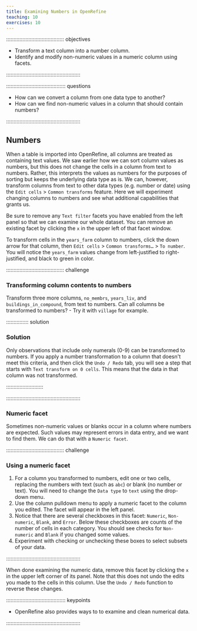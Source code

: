 ```yaml
---
title: Examining Numbers in OpenRefine
teaching: 10
exercises: 10
---
```


::::::::::::::::::::::::::::::::::::::: objectives

- Transform a text column into a number column.
- Identify and modify non-numeric values in a numeric column using facets.

::::::::::::::::::::::::::::::::::::::::::::::::::

:::::::::::::::::::::::::::::::::::::::: questions

- How can we convert a column from one data type to another?
- How can we find non-numeric values in a column that should contain numbers?

::::::::::::::::::::::::::::::::::::::::::::::::::

## Numbers

When a table is imported into OpenRefine, all columns are treated as containing
text values. We saw earlier how we can sort column values as numbers, but this
does not change the cells in a column from text to numbers. Rather, this
interprets the values as numbers for the purposes of sorting but keeps the
underlying data type as is. We can, however, transform columns from text to
other data types (e.g. number or date) using the `Edit cells` > `Common transforms` feature. Here we will experiment changing columns to numbers and
see what additional capabilities that grants us.

Be sure to remove any `Text filter` facets you have enabled from the left panel
so that we can examine our whole dataset. You can remove an existing facet by
clicking the `x` in the upper left of that facet window.

To transform cells in the `years_farm` column to numbers, click the down arrow
for that column, then `Edit cells` > `Common transforms…` > `To number`. You
will notice the `years_farm` values change from left-justified to
right-justified, and black to green in color.

:::::::::::::::::::::::::::::::::::::::  challenge

### Transforming column contents to numbers

Transform three more columns, `no_membrs`, `years_liv`, and
`buildings_in_compound`, from text to numbers. Can all columns be transformed
to numbers? - Try it with `village` for example.

:::::::::::::::  solution

### Solution

Only observations that include only numerals (0-9) can be transformed to
numbers. If you apply a number transformation to a column that doesn't meet
this criteria, and then click the `Undo / Redo` tab, you will see a step
that starts with `Text transform on 0 cells`. This means that the data in
that column was not transformed.

:::::::::::::::::::::::::

::::::::::::::::::::::::::::::::::::::::::::::::::

### Numeric facet

Sometimes non-numeric values or blanks occur in a column where numbers are
expected. Such values may represent errors in data entry, and we want to find
them. We can do that with a `Numeric facet`.

:::::::::::::::::::::::::::::::::::::::  challenge

### Using a numeric facet

1. For a column you transformed to numbers, edit one or two cells, replacing
  the numbers with text (such as `abc`) or blank (no number or text). You
  will need to change the `Data type` to `text` using the drop-down menu.
2. Use the column pulldown menu to apply a numeric facet to the column you
  edited. The facet will appear in the left panel.
3. Notice that there are several checkboxes in this facet: `Numeric`,
  `Non-numeric`, `Blank`, and `Error`. Below these checkboxes are counts of
  the number of cells in each category. You should see checks for
  `Non-numeric` and `Blank` if you changed some values.
4. Experiment with checking or unchecking these boxes to select subsets of
  your data.

::::::::::::::::::::::::::::::::::::::::::::::::::

When done examining the numeric data, remove this facet by clicking the `x` in
the upper left corner of its panel. Note that this does not undo the edits you
made to the cells in this column. Use the `Undo / Redo` function to reverse
these changes.



:::::::::::::::::::::::::::::::::::::::: keypoints

- OpenRefine also provides ways to to examine and clean numerical data.

::::::::::::::::::::::::::::::::::::::::::::::::::


